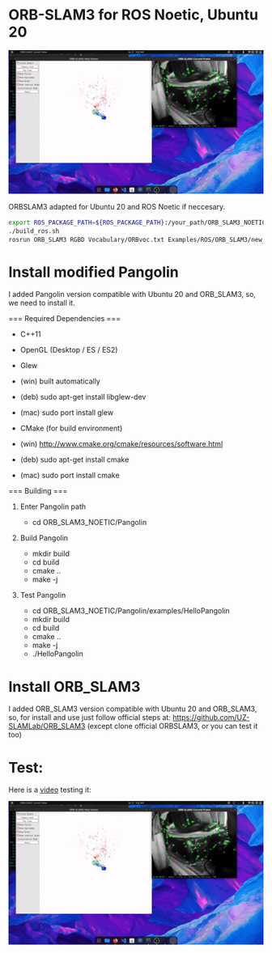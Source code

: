 # ORB-SLAM3 for ROS Noetic, Ubuntu 20

<p align="center">
  <img
    src="/images/ORB_SLAM3.gif"
  >
</p>

ORBSLAM3 adapted for Ubuntu 20 and ROS Noetic if neccesary.


```bash
export ROS_PACKAGE_PATH=${ROS_PACKAGE_PATH}:/your_path/ORB_SLAM3_NOETIC/Examples/ROS
./build_ros.sh 
rosrun ORB_SLAM3 RGBD Vocabulary/ORBvoc.txt Examples/ROS/ORB_SLAM3/new_realsense.yaml
```

# Install modified Pangolin
I added Pangolin version compatible with Ubuntu 20 and ORB_SLAM3, so, we need to install it.

=== Required Dependencies ===

* C++11

* OpenGL (Desktop / ES / ES2)

* Glew
 * (win) built automatically
 * (deb) sudo apt-get install libglew-dev
 * (mac) sudo port install glew

* CMake (for build environment)
 * (win) http://www.cmake.org/cmake/resources/software.html
 * (deb) sudo apt-get install cmake
 * (mac) sudo port install cmake

=== Building ===

1. Enter Pangolin path
    * cd ORB_SLAM3_NOETIC/Pangolin
2. Build Pangolin
    * mkdir build
    * cd build
    * cmake ..
    * make -j

3. Test Pangolin
    * cd ORB_SLAM3_NOETIC/Pangolin/examples/HelloPangolin
    * mkdir build
    * cd build
    * cmake ..
    * make -j
    * ./HelloPangolin

# Install ORB_SLAM3
I added ORB_SLAM3 version compatible with Ubuntu 20 and ORB_SLAM3, so, for install and use just follow official steps at: https://github.com/UZ-SLAMLab/ORB_SLAM3 (except clone official ORBSLAM3, or you can test it too)

# Test:
Here is a [video](https://www.youtube.com/watch?v=Q9igtfsPSs0&t=1s) testing it:

[![IMAGE ALT TEXT HERE](/images/ORB_SLAM3.gif)](https://www.youtube.com/watch?v=Q9igtfsPSs0&t=1s)
